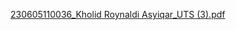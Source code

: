 [230605110036_Kholid Roynaldi Asyiqar_UTS (3).pdf](https://github.com/user-attachments/files/23214186/230605110036_Kholid.Roynaldi.Asyiqar_UTS.3.pdf)
